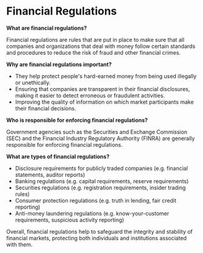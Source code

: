 # Financial Regulations

**What are financial regulations?**

Financial regulations are rules that are put in place to make sure that all companies and organizations that deal with money follow certain standards and procedures to reduce the risk of fraud and other financial crimes. 

**Why are financial regulations important?**

- They help protect people's hard-earned money from being used illegally or unethically.
- Ensuring that companies are transparent in their financial disclosures, making it easier to detect erroneous or fraudulent activities.
- Improving the quality of information on which market participants make their financial decisions. 

**Who is responsible for enforcing financial regulations?**

Government agencies such as the Securities and Exchange Commission (SEC) and the Financial Industry Regulatory Authority (FINRA) are generally responsible for enforcing financial regulations.

**What are types of financial regulations?**

- Disclosure requirements for publicly traded companies (e.g. financial statements, auditor reports)
- Banking regulations (e.g. capital requirements, reserve requirements)
- Securities regulations (e.g. registration requirements, insider trading rules)
- Consumer protection regulations (e.g. truth in lending, fair credit reporting)
- Anti-money laundering regulations (e.g. know-your-customer requirements, suspicious activity reporting)

Overall, financial regulations help to safeguard the integrity and stability of financial markets, protecting both individuals and institutions associated with them.
